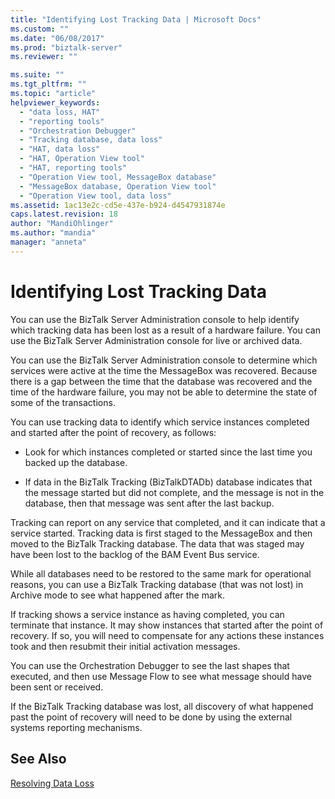 ```yaml
---
title: "Identifying Lost Tracking Data | Microsoft Docs"
ms.custom: ""
ms.date: "06/08/2017"
ms.prod: "biztalk-server"
ms.reviewer: ""

ms.suite: ""
ms.tgt_pltfrm: ""
ms.topic: "article"
helpviewer_keywords: 
  - "data loss, HAT"
  - "reporting tools"
  - "Orchestration Debugger"
  - "Tracking database, data loss"
  - "HAT, data loss"
  - "HAT, Operation View tool"
  - "HAT, reporting tools"
  - "Operation View tool, MessageBox database"
  - "MessageBox database, Operation View tool"
  - "Operation View tool, data loss"
ms.assetid: 1ac13e2c-cd5e-437e-b924-d4547931874e
caps.latest.revision: 18
author: "MandiOhlinger"
ms.author: "mandia"
manager: "anneta"
---
```

# Identifying Lost Tracking Data
You can use the BizTalk Server Administration console to help identify which tracking data has been lost as a result of a hardware failure. You can use the BizTalk Server Administration console for live or archived data.  
  
 You can use the BizTalk Server Administration console to determine which services were active at the time the MessageBox was recovered. Because there is a gap between the time that the database was recovered and the time of the hardware failure, you may not be able to determine the state of some of the transactions.  
  
 You can use tracking data to identify which service instances completed and started after the point of recovery, as follows:  
  
-   Look for which instances completed or started since the last time you backed up the database.  
  
-   If data in the BizTalk Tracking (BizTalkDTADb) database indicates that the message started but did not complete, and the message is not in the database, then that message was sent after the last backup.  
  
 Tracking can report on any service that completed, and it can indicate that a service started. Tracking data is first staged to the MessageBox and then moved to the BizTalk Tracking database. The data that was staged may have been lost to the backlog of the BAM Event Bus service.  
  
 While all databases need to be restored to the same mark for operational reasons, you can use a BizTalk Tracking database (that was not lost) in Archive mode to see what happened after the mark.  
  
 If tracking shows a service instance as having completed, you can terminate that instance. It may show instances that started after the point of recovery. If so, you will need to compensate for any actions these instances took and then resubmit their initial activation messages.  
  
 You can use the Orchestration Debugger to see the last shapes that executed, and then use Message Flow to see what message should have been sent or received.  
  
 If the BizTalk Tracking database was lost, all discovery of what happened past the point of recovery will need to be done by using the external systems reporting mechanisms.  
  
## See Also  
 [Resolving Data Loss](../core/resolving-data-loss.md)